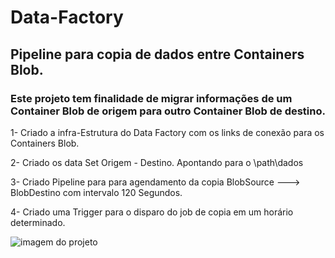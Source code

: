 # Data-Factory
## Pipeline para copia de dados entre Containers Blob.

### Este projeto tem finalidade de migrar informações de um Container Blob de origem  para outro Container Blob de destino.

1- Criado a infra-Estrutura do Data Factory com os links de conexão para os Containers Blob.

2- Criado os data Set Origem - Destino. Apontando para o \path\dados

3- Criado Pipeline para para agendamento da copia BlobSource ---> BlobDestino com intervalo 120 Segundos.

4- Criado uma Trigger para o disparo do job de copia em um horário determinado.

![imagem do projeto](storage/arquitetura.jpg)
